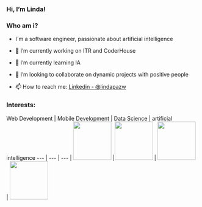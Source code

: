 ### Hi, I’m Linda! 
### Who am i? 
- I´m a software engineer, passionate about artificial intelligence
  
- 🔭 I’m currently working on ITR and CoderHouse
- 🌱 I’m currently learning IA 
- 👯 I’m looking to collaborate on dynamic projects with positive people
- 📫 How to reach me: [Linkedin - @lindapazw](www.linkedin.com/in/lindapazw)
  
  
### Interests:
Web Development | Mobile Development | Data Science | artificial intelligence
--- | --- | --- | 
<img src="https://cdn-icons-png.flaticon.com/512/8743/8743996.png" width="100" height="100" /> |<img src="https://cdn-icons-png.flaticon.com/512/3371/3371557.png" width="100" height="100" /> | <img src="https://cdn-icons-png.flaticon.com/512/9304/9304571.png" width="100" height="100" /> | <img src="[https://cdn-icons-png.flaticon.com/512/9304/9304571.png](https://flaticon.com/free-animated-icon/rocket_6172512?related_id=6172512)https://flaticon.com/free-animated-icon/rocket_6172512?related_id=6172512" width="100" height="100" />


